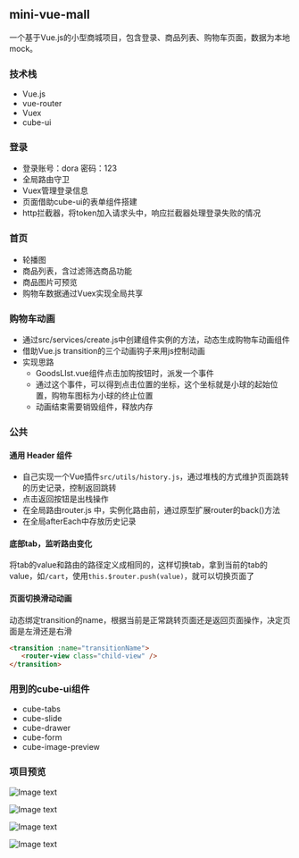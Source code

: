 ## mini-vue-mall

一个基于Vue.js的小型商城项目，包含登录、商品列表、购物车页面，数据为本地mock。

### 技术栈

- Vue.js
- vue-router
- Vuex
- cube-ui

### 登录

- 登录账号：dora 密码：123
- 全局路由守卫
- Vuex管理登录信息
- 页面借助cube-ui的表单组件搭建
- http拦截器，将token加入请求头中，响应拦截器处理登录失败的情况

### 首页

- 轮播图
- 商品列表，含过滤筛选商品功能
- 商品图片可预览
- 购物车数据通过Vuex实现全局共享

### 购物车动画

- 通过src/services/create.js中创建组件实例的方法，动态生成购物车动画组件
- 借助Vue.js transition的三个动画钩子来用js控制动画
- 实现思路
  - GoodsLIst.vue组件点击加购按钮时，派发一个事件
  - 通过这个事件，可以得到点击位置的坐标，这个坐标就是小球的起始位置，购物车图标为小球的终止位置
  - 动画结束需要销毁组件，释放内存

### 公共

#### 通用 Header 组件

- 自己实现一个Vue插件`src/utils/history.js`，通过堆栈的方式维护页面跳转的历史记录，控制返回跳转
- 点击返回按钮是出栈操作
- 在全局路由router.js 中，实例化路由前，通过原型扩展router的back()方法
- 在全局afterEach中存放历史记录

#### 底部tab，监听路由变化

将tab的value和路由的路径定义成相同的，这样切换tab，拿到当前的tab的value，如`/cart`，使用`this.$router.push(value)`，就可以切换页面了

#### 页面切换滑动动画

动态绑定transition的name，根据当前是正常跳转页面还是返回页面操作，决定页面是左滑还是右滑

```html
<transition :name="transitionName">
   <router-view class="child-view" />
</transition>
```

### 用到的cube-ui组件
- cube-tabs
- cube-slide
- cube-drawer
- cube-form
- cube-image-preview

### 项目预览
![Image text](https://raw.githubusercontent.com/dora-zc/mini-vue-mall/master/img_preview/home-1.png)

![Image text](https://github.com/dora-zc/mini-vue-mall/blob/master/img_preview/home-2.png?raw=true)

![Image text](https://github.com/dora-zc/mini-vue-mall/blob/master/img_preview/mall.png?raw=true)

![Image text](https://github.com/dora-zc/mini-vue-mall/blob/master/img_preview/me.png?raw=true)




